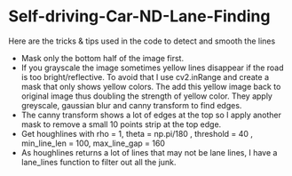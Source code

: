# Self-driving-Car-ND-Lane-Finding

Here are the tricks & tips used in the code to detect and smooth the lines

<UL>
<LI> Mask only the bottom half of the image first.
<LI> If you grayscale the image sometimes yellow lines disappear if the road is too bright/reflective. 
To avoid that I use cv2.inRange and create a mask that only shows yellow colors. The add this yellow image back to original image
thus doubling the strength of yellow color. They apply greyscale, gaussian blur and canny transform to find edges.
<LI> The canny transform shows a lot of edges at the top so I apply another mask to remove a small 10 points strip at the top edge.
<LI> Get houghlines with rho = 1, theta = np.pi/180 , threshold = 40 , min_line_len = 100, max_line_gap = 160 
<LI> As houghlines returns a lot of lines that may not be lane lines, I have a lane_lines function to filter out all the junk.
</UL>
